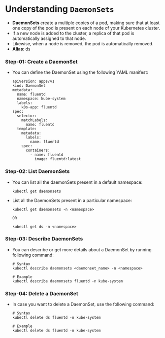 # Understanding `DaemonSets`

- **DaemonSets** create a multiple copies of a pod, making sure that at least one copy of the pod is present on each node of your Kubernetes cluster.
- If a new node is added to the cluster, a replica of that pod is automatically assigned to that node.
- Likewise, when a node is removed, the pod is automatically removed.
- **Alias**: ds

### Step-01: Create a DaemonSet

- You can define the DaemonSet using the following YAML manifest:

  ```
  apiVersion: apps/v1
  kind: DaemonSet
  metadata:
    name: fluentd
    namespace: kube-system
    labels:
      k8s-app: fluentd
  spec:
    selector:
      matchLabels:
        name: fluentd
    template:
      metadata:
        labels:
          name: fluentd
      spec:
        containers:
          - name: fluentd
            image: fluentd:latest
  ```

### Step-02: List DaemonSets

- You can list all the daemonSets present in a default namespace:

  ```
  kubectl get daemonsets
  ```

- List all the DaemonSets present in a particular namespace:

  ```
  kubectl get daemonsets -n <namespace>

  OR

  kubectl get ds -n <namespace>
  ```

### Step-03: Describe DaemonSets

- You can describe or get more details about a DaemonSet by running following command:

  ```
  # Syntax
  kubectl describe daemonsets <daemonset_name> -n <namespace>

  # Example
  kubectl describe daemonsets fluentd -n kube-system
  ```

### Step-04: Delete a DaemonSet

- In case you want to delete a DaemonSet, use the following command:

  ```
  # Syntax
  kubectl delete ds fluentd -n kube-system

  # Example
  kubectl delete ds fluentd -n kube-system
  ```
